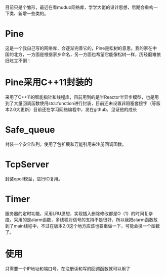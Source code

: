 目前只是个雏形，最近在看muduo网络库，学学大佬的设计思想，后期会重构一下类、新增一些类的。

# Pine
这是一个我自己写的网络库，会逐渐完善它的，Pine是松树的意思，我的家在中国的北方，一方面是根据家乡命名，另一方面也希望它能像松树一样，历经磨难依旧屹立不倒！


# Pine采用C++11封装的
采用了C++11的智能指针和线程库，目前用到的是半Reactor半异步模型，也是用到了大量回调函数使用std::function进行封装，目前还未设置非阻塞套接字（等版本2.0大更新）目前还在学习网络编程中，发在github，见证他的成长

# Safe_queue
封装一个安全队列，使用了包扩展和万能引用来注册回调函数。

# TcpServer
封装epoll模型，进行IO复用。

# Timer
服务器的定时功能，采用LRU思想，实现插入删除修改都是O（1）的时间复杂度。采用的是alarm函数，多线程对信号的支持不是很好，所以我把alarm函数放到了main线程中，不过在版本2.0这个地方应该也要重做一下，可能会换一个函数了。

# 使用
只需要一个IP地址和端口号，在注册读和写的回调函数就可以用了

